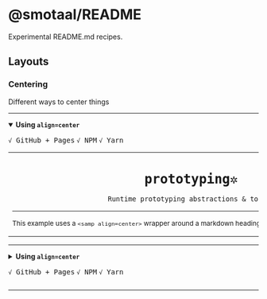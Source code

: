 # @smotaal/README

Experimental README.md recipes.

## Layouts

### Centering

Different ways to center things

---

<details open><summary><b>Using <code>align=center</code></b><p>

<kbd>`√` GitHub + Pages</kbd> <kbd>`√` NPM</kbd> <kbd>`√` Yarn</kbd>

</p></summary>


<table><tr><td>

<samp align=center>

# prototyping✲

    Runtime prototyping abstractions & tools.
</samp>

<hr width=720/><sub>

This example uses a `<samp align=center>` wrapper around a markdown heading and an indented code block.

</td></tr></table>

</details>

---


<details><summary><b>Using <code>align=center</code></b><p>

<kbd>`√` GitHub + Pages</kbd> <kbd>`√` NPM</kbd> <kbd>`√` Yarn</kbd>

</p></summary>


<table><tr><td>

<samp align=center>

# prototyping✲

    Runtime prototyping abstractions & tools.
</samp>

<hr width=600/><sub>

This example uses a `<samp align=center>` wrapper around a markdown heading and an indented code block.

</td></tr></table>

<table><tr><td>

<samp align=center>

# prototyping✲

    Runtime prototyping abstractions & tools.
</samp>

<hr width=800/><sub>

This example uses a `<samp align=center>` wrapper around a markdown heading and an indented code block.

</td></tr></table>


</details>

---
